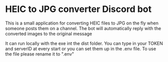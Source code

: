 # HEIC to JPG converter Discord bot
This is a small application for converting HEIC files to JPG on the fly when someone posts them on a channel. The bot will automatically reply with the converted images to the original message

It can run locally with the exe int the dist folder. 
You can type in your TOKEN and serverID at every start or you can set them up in the .env file. To use the file please rename it to ".env"
